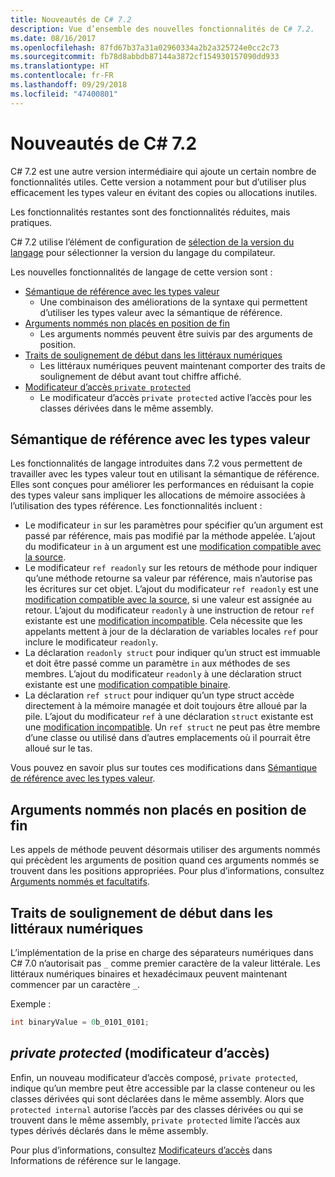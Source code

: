 ```yaml
---
title: Nouveautés de C# 7.2
description: Vue d’ensemble des nouvelles fonctionnalités de C# 7.2.
ms.date: 08/16/2017
ms.openlocfilehash: 87fd67b37a31a02960334a2b2a325724e0cc2c73
ms.sourcegitcommit: fb78d8abbdb87144a3872cf154930157090dd933
ms.translationtype: HT
ms.contentlocale: fr-FR
ms.lasthandoff: 09/29/2018
ms.locfileid: "47400801"
---
```

# <a name="whats-new-in-c-72"></a>Nouveautés de C# 7.2

C# 7.2 est une autre version intermédiaire qui ajoute un certain nombre de fonctionnalités utiles.
Cette version a notamment pour but d’utiliser plus efficacement les types valeur en évitant des copies ou allocations inutiles. 

Les fonctionnalités restantes sont des fonctionnalités réduites, mais pratiques.

C# 7.2 utilise l’élément de configuration de [sélection de la version du langage](../language-reference/configure-language-version.md) pour sélectionner la version du langage du compilateur.

Les nouvelles fonctionnalités de langage de cette version sont :

* [Sémantique de référence avec les types valeur](#reference-semantics-with-value-types)
  - Une combinaison des améliorations de la syntaxe qui permettent d’utiliser les types valeur avec la sémantique de référence.
* [Arguments nommés non placés en position de fin](#non-trailing-named-arguments)
  - Les arguments nommés peuvent être suivis par des arguments de position.
* [Traits de soulignement de début dans les littéraux numériques](#leading-underscores-in-numeric-literals)
  - Les littéraux numériques peuvent maintenant comporter des traits de soulignement de début avant tout chiffre affiché.
* [Modificateur d’accès `private protected`](#private-protected-access-modifier)
  - Le modificateur d’accès `private protected` active l’accès pour les classes dérivées dans le même assembly.

## <a name="reference-semantics-with-value-types"></a>Sémantique de référence avec les types valeur

Les fonctionnalités de langage introduites dans 7.2 vous permettent de travailler avec les types valeur tout en utilisant la sémantique de référence. Elles sont conçues pour améliorer les performances en réduisant la copie des types valeur sans impliquer les allocations de mémoire associées à l’utilisation des types référence. Les fonctionnalités incluent :

 - Le modificateur `in` sur les paramètres pour spécifier qu’un argument est passé par référence, mais pas modifié par la méthode appelée. L’ajout du modificateur `in` à un argument est une [modification compatible avec la source](version-update-considerations.md#source-compatible-changes).
 - Le modificateur `ref readonly` sur les retours de méthode pour indiquer qu’une méthode retourne sa valeur par référence, mais n’autorise pas les écritures sur cet objet. L’ajout du modificateur `ref readonly` est une [modification compatible avec la source](version-update-considerations.md#source-compatible-changes), si une valeur est assignée au retour. L’ajout du modificateur `readonly` à une instruction de retour `ref` existante est une [modification incompatible](version-update-considerations.md#incompatible-changes). Cela nécessite que les appelants mettent à jour de la déclaration de variables locales `ref` pour inclure le modificateur `readonly`.
 - La déclaration `readonly struct` pour indiquer qu’un struct est immuable et doit être passé comme un paramètre `in` aux méthodes de ses membres. L’ajout du modificateur `readonly` à une déclaration struct existante est une [modification compatible binaire](version-update-considerations.md#binary-compatible-changes).
 - La déclaration `ref struct` pour indiquer qu’un type struct accède directement à la mémoire managée et doit toujours être alloué par la pile. L’ajout du modificateur `ref` à une déclaration `struct` existante est une [modification incompatible](version-update-considerations.md#incompatible-changes). Un `ref struct` ne peut pas être membre d’une classe ou utilisé dans d’autres emplacements où il pourrait être alloué sur le tas.

Vous pouvez en savoir plus sur toutes ces modifications dans [Sémantique de référence avec les types valeur](../reference-semantics-with-value-types.md).

## <a name="non-trailing-named-arguments"></a>Arguments nommés non placés en position de fin

Les appels de méthode peuvent désormais utiliser des arguments nommés qui précèdent les arguments de position quand ces arguments nommés se trouvent dans les positions appropriées. Pour plus d’informations, consultez [Arguments nommés et facultatifs](../programming-guide/classes-and-structs/named-and-optional-arguments.md).

## <a name="leading-underscores-in-numeric-literals"></a>Traits de soulignement de début dans les littéraux numériques

L’implémentation de la prise en charge des séparateurs numériques dans C# 7.0 n’autorisait pas `_` comme premier caractère de la valeur littérale. Les littéraux numériques binaires et hexadécimaux peuvent maintenant commencer par un caractère `_`. 

Exemple :

```csharp
int binaryValue = 0b_0101_0101;
```

## <a name="private-protected-access-modifier"></a>_private protected_ (modificateur d’accès)

Enfin, un nouveau modificateur d’accès composé, `private protected`, indique qu’un membre peut être accessible par la classe conteneur ou les classes dérivées qui sont déclarées dans le même assembly. Alors que `protected internal` autorise l’accès par des classes dérivées ou qui se trouvent dans le même assembly, `private protected` limite l’accès aux types dérivés déclarés dans le même assembly.

Pour plus d’informations, consultez [Modificateurs d’accès](../language-reference/keywords/access-modifiers.md) dans Informations de référence sur le langage.
